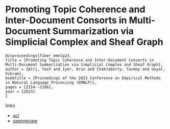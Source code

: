 # Promoting Topic Coherence and Inter-Document Consorts in Multi-Document Summarization via Simplicial Complex and Sheaf Graph

```
@inproceedings{fiber_emnlp23,
title = {Promoting Topic Coherence and Inter-Document Consorts in Multi-Document Summarization via Simplicial Complex and Sheaf Graph},
author = {Atri, Yash and Iyer, Arun and Chakraborty, Tanmoy and Goyal, Vikram},
booktitle = {Proceedings of the 2023 Conference on Empirical Methods in Natural Language Processing (EMNLP)},
pages = {2154--2166},
year = {2023}
}
```

links
- [acl](https://aclanthology.org/2023.emnlp-main.133)
- [openreview](https://openreview.net/forum?id=rBrzSCruKl)
